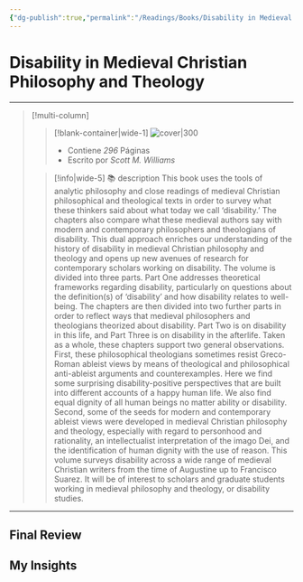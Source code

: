 ```yaml
---
{"dg-publish":true,"permalink":"/Readings/Books/Disability in Medieval Christian Philosophy and Theology/","title":"Disability in Medieval Christian Philosophy and Theology","tags":["NoteType/Book"],"updated":"2023-10-03T18:41:13.961-05:00"}
---
```



# Disability in Medieval Christian Philosophy and Theology
- - -
> [!multi-column]
> 
> > [!blank-container|wide-1]
> >  ![cover|300](http://books.google.com/books/content?id=Ne7QDwAAQBAJ&printsec=frontcover&img=1&zoom=1&edge=curl&source=gbs_api)
> >- Contiene *296* Páginas
> >- Escrito por *Scott M. Williams*
> 
> > [!info|wide-5] 📚 description
> > This book uses the tools of analytic philosophy and close readings of medieval Christian philosophical and theological texts in order to survey what these thinkers said about what today we call ‘disability.’ The chapters also compare what these medieval authors say with modern and contemporary philosophers and theologians of disability. This dual approach enriches our understanding of the history of disability in medieval Christian philosophy and theology and opens up new avenues of research for contemporary scholars working on disability. The volume is divided into three parts. Part One addresses theoretical frameworks regarding disability, particularly on questions about the definition(s) of ‘disability’ and how disability relates to well-being. The chapters are then divided into two further parts in order to reflect ways that medieval philosophers and theologians theorized about disability. Part Two is on disability in this life, and Part Three is on disability in the afterlife. Taken as a whole, these chapters support two general observations. First, these philosophical theologians sometimes resist Greco-Roman ableist views by means of theological and philosophical anti-ableist arguments and counterexamples. Here we find some surprising disability-positive perspectives that are built into different accounts of a happy human life. We also find equal dignity of all human beings no matter ability or disability. Second, some of the seeds for modern and contemporary ableist views were developed in medieval Christian philosophy and theology, especially with regard to personhood and rationality, an intellectualist interpretation of the imago Dei, and the identification of human dignity with the use of reason. This volume surveys disability across a wide range of medieval Christian writers from the time of Augustine up to Francisco Suarez. It will be of interest to scholars and graduate students working in medieval philosophy and theology, or disability studies.
> 

- - -

## Final Review

## My Insights